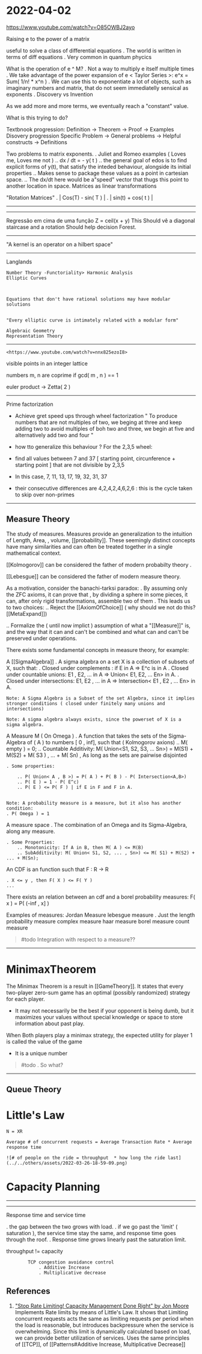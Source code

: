# 2022-04-02

<https://www.youtube.com/watch?v=O85OWBJ2ayo>

Raising e to the power of a matrix

useful to solve a class of differential equations
    . The world  is written in terms of diff equations
    . Very common in quantum phycics

What is the operation of e ^ M?
    . Not a way to multiply e itself multiple times
    . We take advantage of the power expansion of e < Taylor Series >:
        e^x = Sum( 1/n! * x^n )
    . We can use this to exponentiate a lot of objects, such as imaginary numbers and matrix, that do not seem immediatelly sensical as exponents
    . Discovery vs Invention

As we add more and more terms, we eventually reach a "constant" value.

What is this trying to do?

Textbnook progression:
    Definition -> Theorem -> Proof  -> Examples
Disovery progression
    Specific Problem -> General problems -> Helpful constructs -> Definitions

Two problems to matrix exponents.
    . Juliet and Romeo examples ( Loves me, Loves me not )
        .. dx / dt = - y( t )
        .. the general goal of edos is to find explicit forms of y(t), that satisfy the inteded behaviour, alongside its initial properties
        .. Makes sense to package these values as a point in cartesian space.
        .. The dx/dt here would be a"speed" vector that thugs this point to another location in space.
Matrices as linear transformations

"Rotation Matrices"
    . | Cos(T) - sin( T ) |
    . | sin(t) + cos( t ) |

___

___

Regressão em cima de uma função Z = ceil(x + y)
This Should vê a diagonal staircase and a rotation Should help decision Forest.

___

 "A kernel is an operator on a hilbert space"

___

Langlands

    Number Theory -Functoriality> Harmonic Analysis
    Elliptic Curves



    Equations that don't have rational solutions may have modular solutions


    "Every elliptic curve is intimately related with a modular form"

    Algebraic Geometry
    Representation Theory

___

    <https://www.youtube.com/watch?v=nnx825ezoI8>

visible points in an integer lattice

numbers m, n are coprime if gcd( m , n ) == 1

euler product -> Zetta( 2 )

___

Prime factorization

* Achieve gret speed ups through wheel factorization
  " To produce numbers that are not multiples of two, we beging at three and keep adding two
  to avoid multiples of boh two and three, we begin at five and alternatively add two and four
  "

* how tto generalize this behaviour ? For the 2,3,5 wheel:
* find all values between 7 and 37 [ starting point, circunference + starting point ] that are not divisible by 2,3,5
* In this case, 7, 11, 13, 17, 19, 32, 31, 37
* their consecutive differences are 4,2,4,2,4,6,2,6 : this is the cycle taken to skip over non-primes

___

## Measure Theory
The study of measures.
Measures provide an generalization to the intuition of Length, Area, , volume, [[probability]].
These seemingly distinct concepts have many similarities and can often be treated together in a single mathematical context.

[[Kolmogorov]] can be considered the father of modern  probabilty theory .

[[Lebesgue]] can be considered the father of modern measure theory.

As a motivation, consider the banachi-tarksi paradox:
. By assuming only the ZFC axioms, it can prove that , by dividing a sphere in some pieces, it can, after only rigid transformations, assemble two of them
. This leads us to two choices:
.. Reject the [[AxiomOfChoice]]  ( why should we not do this?[[MetaExpand]])

.. Formalize the ( until now implict ) assumption of what a "[[Measure]]" is, and the way that it can and can't be combined and what can and can't be preserved under operations.

There exists some fundamental concepts in measure theory, for example:

A [[SigmaAlgebra]]
    . A sigma algebra on a set X is a collection of subsets of X, such that:
    . Closed under complements : if E in A => E^c is in A
    . Closed under countable unions: E1 , E2, ... in A => Union< E1, E2, ... En> in A.
    . Closed under intersections:  E1, E2 , ... in A => Intersection< E1 , E2 , ... En> in A.

    Note: A Sigma Algebra is a Subset of the set Algebra, since it implies stronger conditions ( closed under finitely many unions and intersections)

    Note: A sigma algebra always exists, since the powerset of X is a sigma algebra.

A Measure M ( On Omega )
    . A function  that takes the sets of the Sigma-Algebra of ( A ) to numbers [ 0 , inf], such that ( Kolmogorov axions)
        .. M( empty ) = 0;
        .. Countable Additivity: M( Union<S1, S2, S3, ... Sn>) = M(S1) + M(S2) + M( S3 ) , ... + M( Sn) , As long as the sets are pairwise disjointed

    . Some properties:
    
        .. P( Union< A , B >) = P( A ) + P( B ) - P( Intersection<A,B>)
        .. P( E ) = 1 - P( E^c)
        .. P( E ) <= P( F ) | if E in F and F in A.
        

    Note: A probability measure is a measure, but it also has another condition:
    . P( Omega ) = 1

A measure space
    . The combination of an Omega and its Sigma-Algebra, along any measure.

    . Some Properties:
        .. Monotonicity: If A in B, then M( A ) <= M(B)
        .. SubAdditivity: M( Union< S1, S2, ... , Sn>) <= M( S1) + M(S2) + ... + M(Sn); 

An CDF is an function such that F : R -> R

    . X <= y , then F( X ) <= F( Y )
    ...

There exists an relation between an cdf and a borel probability measures:
    F( x ) = P( (-inf , x] )

Examples of measures:
    Jordan Measure
    lebesgue measure
        . Just the length
    probability measure
    complex measure
    haar measure
    borel measure
    count measure

> #todo Integration with respect to a measure??


___

# MinimaxTheorem

The Minimax Theorem is a result in [[GameTheory]]. It states that every two-player zero-sum game has an optimal (possibly randomized) strategy for each player.

* It may not necessarily be the best if your opponent is being dumb, but it maximizes your values without special knowledge or space to store information about past play.

When Both players play a minimax strategy, the expected utility for player 1 is called the value of the game

* It is a unique number

> #todo
    . So what?

___

## Queue Theory

# Little's Law

    N = XR 

    Average # of concurrent requests = Average Transaction Rate * Average response time

    ![# of people on the ride = throughput  * how long the ride last](../../others/assets/2022-03-26-18-59-09.png)

# Capacity Planning

___

___

Response time and service time

. the gap between the two grows with load.
. if we go past the 'limit' ( saturation ), the service time stay the same, and response time goes through the roof.
. Response time grows linearly past the saturation limit.

throughput != capacity

            TCP congestion avoidance control 
                . Additive Increase
                . Multiplicative decrease

## References

1. ["Stop Rate Limiting! Capacity Management Done Right" by Jon Moore](https://www.youtube.com/watch?v=m64SWl9bfvk)
Implements Rate limits by means of Little's Law. It shows that Limiting concurrent requests acts the same as limiting requests per period when the load is reasonable, but introduces backpressure when the service is overwhelming.
Since this limit is  dynamically calculated based on load, we can provide better utilization of services.
Uses the same principles of [[TCP]], of [[Patterns#Additive Increase, Multiplicative Decrease]]

